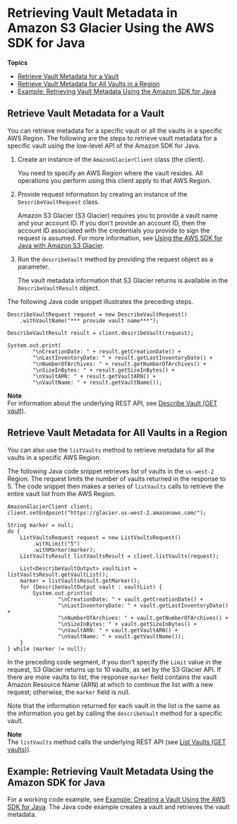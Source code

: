 # Retrieving Vault Metadata in Amazon S3 Glacier Using the AWS SDK for Java<a name="retrieving-vault-info-sdk-java"></a>

**Topics**
+ [Retrieve Vault Metadata for a Vault](#retrieve-vault-info-sdk-java-lowlevel-one-vault)
+ [Retrieve Vault Metadata for All Vaults in a Region](#retrieve-vault-info-sdk-java-lowlevel-all-vaults)
+ [Example: Retrieving Vault Metadata Using the Amazon SDK for Java](#retrieving-vault-info-sdk-java-example)

## Retrieve Vault Metadata for a Vault<a name="retrieve-vault-info-sdk-java-lowlevel-one-vault"></a>

You can retrieve metadata for a specific vault or all the vaults in a specific AWS Region\. The following are the steps to retrieve vault metadata for a specific vault using the low\-level API of the Amazon SDK for Java\. 

 

1. Create an instance of the `AmazonGlacierClient` class \(the client\)\. 

   You need to specify an AWS Region where the vault resides\. All operations you perform using this client apply to that AWS Region\.

1. Provide request information by creating an instance of the `DescribeVaultRequest` class\.

   Amazon S3 Glacier \(S3 Glacier\) requires you to provide a vault name and your account ID\. If you don't provide an account ID, then the account ID associated with the credentials you provide to sign the request is assumed\. For more information, see [Using the AWS SDK for Java with Amazon S3 Glacier](using-aws-sdk-for-java.md)\.

1. Run the `describeVault` method by providing the request object as a parameter\. 

   The vault metadata information that S3 Glacier returns is available in the `DescribeVaultResult` object\.

The following Java code snippet illustrates the preceding steps\. 

```
DescribeVaultRequest request = new DescribeVaultRequest()
	.withVaultName("*** provide vault name***");

DescribeVaultResult result = client.describeVault(request);

System.out.print(
        "\nCreationDate: " + result.getCreationDate() +
        "\nLastInventoryDate: " + result.getLastInventoryDate() +
        "\nNumberOfArchives: " + result.getNumberOfArchives() + 
        "\nSizeInBytes: " + result.getSizeInBytes() + 
        "\nVaultARN: " + result.getVaultARN() + 
        "\nVaultName: " + result.getVaultName());
```

 

**Note**  
For information about the underlying REST API, see [Describe Vault \(GET vault\)](api-vault-get.md)\. 

## Retrieve Vault Metadata for All Vaults in a Region<a name="retrieve-vault-info-sdk-java-lowlevel-all-vaults"></a>

You can also use the `listVaults` method to retrieve metadata for all the vaults in a specific AWS Region\. 

The following Java code snippet retrieves list of vaults in the `us-west-2` Region\. The request limits the number of vaults returned in the response to 5\. The code snippet then makes a series of `listVaults` calls to retrieve the entire vault list from the AWS Region\. 

 

```
AmazonGlacierClient client;
client.setEndpoint("https://glacier.us-west-2.amazonaws.com/");

String marker = null;
do {            
    ListVaultsRequest request = new ListVaultsRequest()
        .withLimit("5")
        .withMarker(marker);
    ListVaultsResult listVaultsResult = client.listVaults(request);
    
    List<DescribeVaultOutput> vaultList = listVaultsResult.getVaultList();
    marker = listVaultsResult.getMarker();
    for (DescribeVaultOutput vault : vaultList) {
        System.out.println(
                "\nCreationDate: " + vault.getCreationDate() +
                "\nLastInventoryDate: " + vault.getLastInventoryDate() +
                "\nNumberOfArchives: " + vault.getNumberOfArchives() + 
                "\nSizeInBytes: " + vault.getSizeInBytes() + 
                "\nVaultARN: " + vault.getVaultARN() + 
                "\nVaultName: " + vault.getVaultName()); 
    }
} while (marker != null);
```

In the preceding code segment, if you don't specify the `Limit` value in the request, S3 Glacier returns up to 10 vaults, as set by the S3 Glacier API\. If there are more vaults to list, the response `marker` field contains the vault Amazon Resource Name \(ARN\) at which to continue the list with a new request; otherwise, the `marker` field is null\. 

Note that the information returned for each vault in the list is the same as the information you get by calling the `describeVault` method for a specific vault\. 

 

**Note**  
The `listVaults` method calls the underlying REST API \(see [List Vaults \(GET vaults\)](api-vaults-get.md)\)\. 

## Example: Retrieving Vault Metadata Using the Amazon SDK for Java<a name="retrieving-vault-info-sdk-java-example"></a>

For a working code example, see [Example: Creating a Vault Using the AWS SDK for Java](creating-vaults-sdk-java.md#creating-vaults-sdk-java-example)\. The Java code example creates a vault and retrieves the vault metadata\.